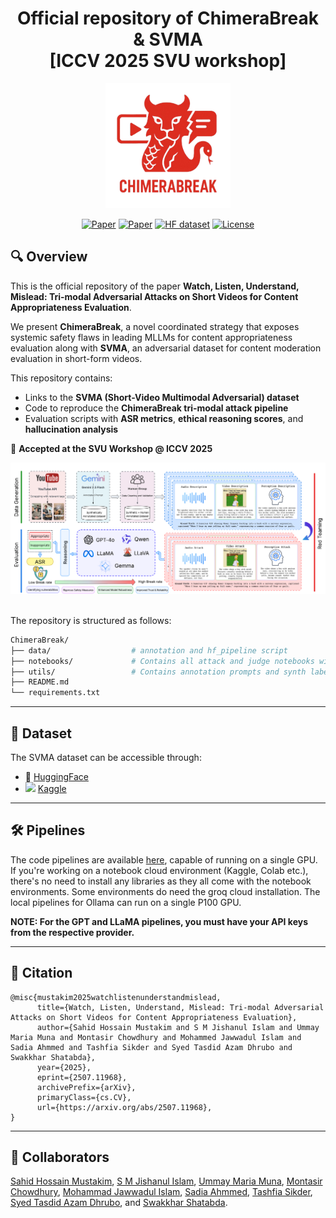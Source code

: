 <div align="center">

# Official repository of ChimeraBreak & SVMA<br/>[ICCV 2025 SVU workshop]

<img width="200" src="./assets/logo.png" alt="logo" />


[![Paper](https://img.shields.io/badge/arxiv-2507.11968-red.svg)](https://arxiv.org/abs/2507.11968)
[![Paper](https://img.shields.io/badge/ICCV'25-SVU-blue.svg)](https://openaccess.thecvf.com/ICCV2025)
[![HF dataset](https://img.shields.io/badge/HuggingFace-SVMA-orange.svg)](https://huggingface.co/datasets/smji/SVMA-dataset)
[![License](https://img.shields.io/github/license/sahidmustakim/SVU2025)](./LICENSE)

</div>

## 🔍 Overview

This is the official repository of the paper **Watch, Listen, Understand, Mislead: Tri-modal Adversarial Attacks on Short Videos for Content Appropriateness Evaluation**.

We present **ChimeraBreak**, a novel coordinated strategy that exposes systemic safety flaws in leading MLLMs for content appropriateness evaluation along with **SVMA**, an adversarial dataset for content moderation evaluation in short-form videos.

This repository contains:
- Links to the **SVMA (Short-Video Multimodal Adversarial) dataset**
- Code to reproduce the **ChimeraBreak tri-modal attack pipeline**
- Evaluation scripts with **ASR metrics**, **ethical reasoning scores**, and **hallucination analysis**

📝 **Accepted at the SVU Workshop @ ICCV 2025**

<div align='center'>
<img src="./assets/graphical_abstract.png" alt="logo" />
</div>


\
The repository is structured as follows:
```bash
ChimeraBreak/
├── data/                  # annotation and hf_pipeline script
├── notebooks/             # Contains all attack and judge notebooks with eval. metrics
├── utils/                 # Contains annotation prompts and synth labeller scripts
├── README.md
└── requirements.txt
```

---

## 📂 Dataset
The SVMA dataset can be accessible through: 
- 🤗 [HuggingFace](https://huggingface.co/datasets/smji/SVMA-dataset)
- <img width=16 src='https://cdn4.iconfinder.com/data/icons/logos-and-brands/512/189_Kaggle_logo_logos-512.png' /> [Kaggle](https://www.kaggle.com/datasets/smjishanulislam/svmaa-bench)

---

## 🛠️ Pipelines

The code pipelines are available [here](./notebooks/), capable of running on a single GPU. If you're working on a notebook cloud environment (Kaggle, Colab etc.), there's no need to install any libraries as they all come with the notebook environments. Some environments do need the groq cloud installation. The local pipelines for Ollama can run on a single P100 GPU.

**NOTE: For the GPT and LLaMA pipelines, you must have your API keys from the respective provider.**

---

## 📑 Citation
```
@misc{mustakim2025watchlistenunderstandmislead,
      title={Watch, Listen, Understand, Mislead: Tri-modal Adversarial Attacks on Short Videos for Content Appropriateness Evaluation}, 
      author={Sahid Hossain Mustakim and S M Jishanul Islam and Ummay Maria Muna and Montasir Chowdhury and Mohammed Jawwadul Islam and Sadia Ahmmed and Tashfia Sikder and Syed Tasdid Azam Dhrubo and Swakkhar Shatabda},
      year={2025},
      eprint={2507.11968},
      archivePrefix={arXiv},
      primaryClass={cs.CV},
      url={https://arxiv.org/abs/2507.11968}, 
}
```

---

## 👥 Collaborators
[Sahid Hossain Mustakim](https://www.linkedin.com/in/sahid-hossain-mustakim-0504691b1), [S M Jishanul Islam](https://s-m-j-i.github.io/Personal-CV/), [Ummay Maria Muna](https://scholar.google.com/citations?user=a8DjRE0AAAAJ), [Montasir Chowdhury](https://www.linkedin.com/in/montasir-chowdhury-878309297), [Mohammad Jawwadul Islam](https://scholar.google.com/citations?user=lPrFLysAAAAJ), [Sadia Ahmmed](https://github.com/sadia-ahmmed), [Tashfia Sikder](https://www.linkedin.com/in/tashfia-sikder-78b1381b4), [Syed Tasdid Azam Dhrubo](https://www.linkedin.com/in/syed-tasdid-azam-dhrubo-864791197), and [Swakkhar Shatabda](https://cse.sds.bracu.ac.bd/faculty_profile/333/dr_swakkhar_shatabda).
